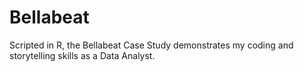 # Bellabeat
Scripted in R, the Bellabeat Case Study demonstrates my coding and storytelling skills as a Data Analyst. 
